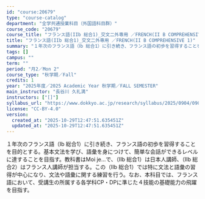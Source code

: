 ```yaml
---
id: "course:20679"
type: "course-catalog"
department: "全学共通授業科目（外国語科目群）"
course_code: "20679"
course_title: "フランス語(IIb 総合1)_交文二外専用 ／FRENCH(II B COMPREHENSIVE 1)"
title: "フランス語(IIb 総合1)_交文二外専用 ／FRENCH(II B COMPREHENSIVE 1)"
summary: "１年次のフランス語（Ⅰb 総合1）に引き続き、フランス語の初歩を習得することを目的とする。基本文法を学び、語彙を身につけて、簡単な会話ができるレベルに達することを目指す。教科書はMoi je...で、（Ⅱb 総合1）は日本人講師、（Ⅱb 総…"
tags: []
campus: ""
term: ""
period: "月2／Mon 2"
course_type: "秋学期／Fall"
credits: 1
year: "2025年度／2025 Academic Year 秋学期／FALL SEMESTER"
main_instructor: "長谷川 久礼満"
instructors: ["[]"]
syllabus_url: "https://www.dokkyo.ac.jp/research/syllabus/2025/0904/0904_20679_ja_JP.html"
license: "CC-BY-4.0"
version:
  created_at: "2025-10-29T12:47:51.635451Z"
  updated_at: "2025-10-29T12:47:51.635451Z"
---
```

１年次のフランス語（Ⅰb 総合1）に引き続き、フランス語の初歩を習得することを目的とする。基本文法を学び、語彙を身につけて、簡単な会話ができるレベルに達することを目指す。教科書はMoi je...で、（Ⅱb 総合1）は日本人講師、（Ⅱb 総合2）はフランス人講師が担当する。この（Ⅱb 総合1）では特に文法と語彙の習得が中心になり、文法や語彙に関する練習を行う。なお、本科目では、フランス語において、受講生の所属する各学科CP・DPに準じた４技能の基礎能力の飛躍を目指す。
